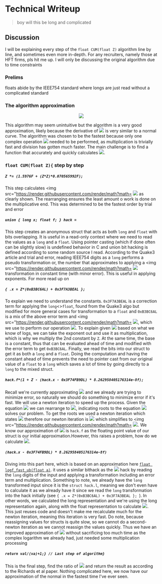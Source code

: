 # **Technical Writeup**
> boy will this be long and complicated


## Discussion
I will be explaining every step of the `float CUM(float Z)` algorithm line by line, and sometimes even more in-depth. For any recruiters, namely those at HFT firms, pls hit me up. I will only be discussing the original algorithm due to time constraints


### Prelims
floats abide by the IEEE754 standard where longs are just read without a complicated standard


### The algorithm approximation
<p align=center><img src="https://render.githubusercontent.com/render/math?math=F(x) = \frac{e^y}{e^y+1}, y =0.7988x(1 + 0.04417x^2)" class="center"></p>

This algorithm may seem unintuitive but the algorithm is a very good approximation, likely because the derivative of <img src="https://render.githubusercontent.com/render/math?math=\frac{e^y}{e^y+1}"> is very similar to a normal curve. The algorithm was chosen to be the fastest because only one complex operation <img src="https://render.githubusercontent.com/render/math?math=e^x"> needed to be performed, as multiplication is trivially fast and division has gotten much faster. The main challenge is to find a function that accurately and quickly calculates <img src="https://render.githubusercontent.com/render/math?math=e^x">.

### `float CUM(float Z){` step by step
##### ```Z *= (1.5976F + (Z*Z)*0.070565992F);  ```
This step calculates <img src="https://render.githubusercontent.com/render/math?math=
<img src="https://render.githubusercontent.com/render/math?math=y"> as clearly shown. The rearranging ensures the least amount o work is done on the multiplicative end. This was determined to be the fastest order by trial and error

##### `union { long x; float f; } hack =`
This step creates an anonymous struct that acts as both `long` and `float` with bits overlapping. It is useful in a read-only context where we need to read the values as a `long` and a `float`. Using pointer casting (which if done often can be slightly slow) is undefined behavior in C and union bit hacking is defined according to some random source I read. According to the Quake3 article and trial and error, reading IEEE754 digits as a `long` performs a pseudo transformation or, the number that approximates to applying a <img src="https://render.githubusercontent.com/render/math?math=
<img src="https://render.githubusercontent.com/render/math?math=log(1+x)"> transformation in constant time (with minor error). This is useful in applying exponents. For more read up on

##### `{ .x = Z*(0xB3BC6AL) + 0x3F7A3BEAL }; ` 
To explain we need to understand the constants. `0x3F7A3BEAL` is a correction term for applying the `long`<>`float`, found from the Quake3 algo but modified for more general cases for transformation to a `float` and `0xB3BC6AL` is a mix of the above error term and <img src="https://render.githubusercontent.com/render/math?math=
<img src="https://render.githubusercontent.com/render/math?math=e">, which we use to perform our operation <img src="https://render.githubusercontent.com/render/math?math=e^x">. To explain given <img src="https://render.githubusercontent.com/render/math?math=x"> based on what we know of logs, we can take the exponent out and use it as multiplication, which is why we multiply the 2nd constant by `Z`. At the same time, the base is a constant, thus that can be evaluated ahead of time and modified with the error term to get `0xB3BC6AL`. Finally, we read the bits into our struct to get it as both a `long` and a `float`. Doing the computation and having the constant ahead of time prevents the need to pointer cast from our original value of a `float` to a `long` which saves a lot of time by going directly to a `long` to the mixed struct. 

##### `hack.f*(1 + Z - (hack.x - 0x3F74FB9DL) * 8.262958405176314e-8f);` 
Recall we're currently approximating <img src="https://render.githubusercontent.com/render/math?math=e^x"> and we already are trying to minimize error, so naturally we should do something to minimize error if it's fast. We will use a newton iteration to speed up the process. Given the equation <img src="https://render.githubusercontent.com/render/math?math=y=e^x"> we can rearrange to <img src="https://render.githubusercontent.com/render/math?math=ln(y) - x=0">, indicating roots to the equation <img src="https://render.githubusercontent.com/render/math?math=ln(y) - x"> solves our problem. To get the roots we used a newton iteration which states <img src="https://render.githubusercontent.com/render/math?math=y_{new} = y - \frac{f(y)}{f'(y)}"> therefore our newton iteration is <img src="https://render.githubusercontent.com/render/math?math=y_{new} = y - \frac{ln(y)-x}{1/y}"> which simplifies to <img src="https://render.githubusercontent.com/render/math?math=
<img src="https://render.githubusercontent.com/render/math?math={y_{new} = y(1+x-ln(y))}">. We know our approximation of <img src="https://render.githubusercontent.com/render/math?math=y"> is `hack.f` as the floating point value of our struct is our initial approximation.However, this raises a problem, how do we calculate <img src="https://render.githubusercontent.com/render/math?math=ln(y)">.

##### `(hack.x - 0x3F74FB9DL) * 8.262958405176314e-8f)` 
Diving into this part here, which is based on an approximation here [`float logf_fast_ub(float a)`](https://github.com/ekmett/approximate/blob/f92bcca8e211a795aba5d0a733582c23cbba5f98/cbits/fast.c#L150). it uses a similar bithack as the <img src="https://render.githubusercontent.com/render/math?math=e^x"> hack by reading the `long` digits of the input and applying a transformation including an error term and multiplication. Something to note, we already have the `long` transformed input since it is the `struct hack.l`, meaning we don't even have to calculate it as we already have it since we read the `long` transformation into the hack initially (see `{ .x = Z*(0xB3BC6AL) + 0x3F7A3BEAL }; `). In other words, we calculated the long representation and we're using the long representation again, along with the float representation to calculate <img src="https://render.githubusercontent.com/render/math?math=y*ln(y)">. This just reuses code and doesn't make me recalculate much for the newton iteration, meaning this iteration is very fast. Do note, because reassigning values for structs is quite slow, so we cannot do a second-newton iteration as we cannot reassign the values quickly. Thus we have an improved approximation of <img src="https://render.githubusercontent.com/render/math?math=e^x"> without sacrificing too much time as the complex logarithm we already had, just needed some multiplication processing

##### `return val/(va)+1;} // Last step of algorithm}` 
This is the final step, find the ratio of <img src="https://render.githubusercontent.com/render/math?math=\frac{e^y}{e^y+1}"> and return the result as according to the Richards et al paper. Nothing complicated here, we now have our approximation of the normal in the fastest time I've ever seen.
